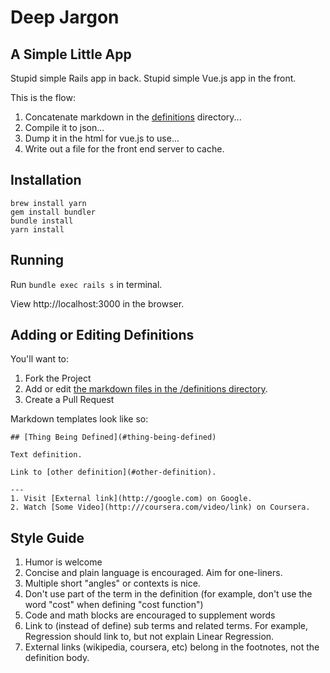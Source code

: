 # Deep Jargon

## A Simple Little App

Stupid simple Rails app in back.
Stupid simple Vue.js app in the front.

This is the flow:

1. Concatenate markdown in the [definitions](https://github.com/sudara/deepjargon/tree/master/definitions) directory...
2. Compile it to json...
3. Dump it in the html for vue.js to use...
4. Write out a file for the front end server to cache.

## Installation

```
brew install yarn
gem install bundler
bundle install
yarn install
```

## Running

Run `bundle exec rails s` in terminal.

View http://localhost:3000 in the browser.


## Adding or Editing Definitions

You'll want to:

1) Fork the Project
2) Add or edit [the markdown files in the /definitions directory](https://github.com/sudara/deepjargon/tree/master/definitions).
3) Create a Pull Request

Markdown templates look like so:

```
## [Thing Being Defined](#thing-being-defined)

Text definition.

Link to [other definition](#other-definition).

---
1. Visit [External link](http://google.com) on Google.
2. Watch [Some Video](http:///coursera.com/video/link) on Coursera.
```

## Style Guide

1. Humor is welcome
2. Concise and plain language is encouraged. Aim for one-liners.
3. Multiple short "angles" or contexts is nice.
4. Don't use part of the term in the definition (for example, don't use the word "cost" when defining "cost function")
5. Code and math blocks are encouraged to supplement words
6. Link to (instead of define) sub terms and related terms. For example, Regression should link to, but not explain Linear Regression.
7. External links (wikipedia, coursera, etc) belong in the footnotes, not the definition body.

